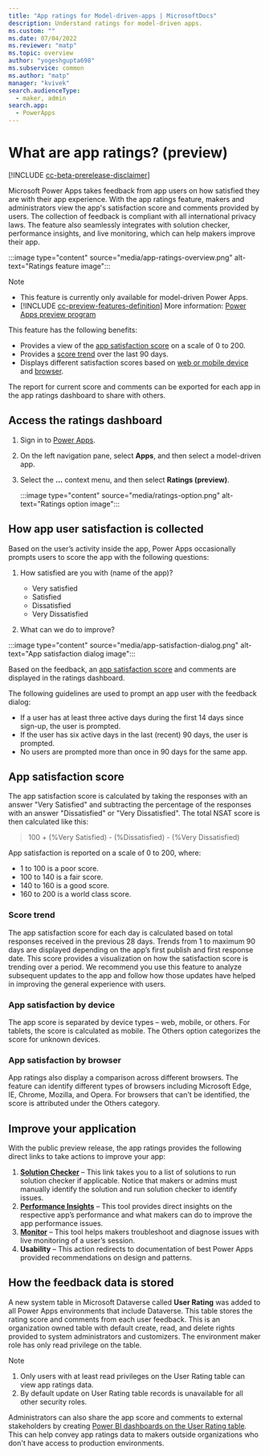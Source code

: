 ```yaml
---
title: "App ratings for Model-driven-apps | MicrosoftDocs"
description: Understand ratings for model-driven apps. 
ms.custom: ""
ms.date: 07/04/2022
ms.reviewer: "matp"
ms.topic: overview
author: "yogeshgupta698"
ms.subservice: common
ms.author: "matp"
manager: "kvivek"
search.audienceType: 
  - maker, admin
search.app: 
  - PowerApps
---
```

# What are app ratings? (preview)

[!INCLUDE [cc-beta-prerelease-disclaimer](../../includes/cc-beta-prerelease-disclaimer.md)]

Microsoft Power Apps takes feedback from app users on how satisfied they are with their app experience. With the app ratings feature, makers and administrators view the app's satisfaction score and comments provided by users. The collection of feedback is compliant with all international privacy laws. The feature also seamlessly integrates with solution checker, performance insights, and live monitoring, which can help makers improve their app.

:::image type="content" source="media/app-ratings-overview.png" alt-text="Ratings feature image":::

>[!NOTE]
> - This feature is currently only available for model-driven Power Apps.
> - [!INCLUDE [cc-preview-features-definition](../../includes/cc-preview-features-definition.md)] More information: [Power Apps preview program](../powerapps-preview-program.md)

This feature has the following benefits: 
- Provides a view of the [app satisfaction score](#app-satisfaction-score) on a scale of 0 to 200. 
- Provides a [score trend](#score-trend) over the last 90 days.
- Displays different satisfaction scores based on [web or mobile device](#app-satisfaction-by-device) and [browser](#app-satisfaction-by-browser).

The report for current score and comments can be exported for each app in the app ratings dashboard to share with others.

## Access the ratings dashboard

1. Sign in to [Power Apps](https://make.powerapps.com). 

1. On the left navigation pane, select **Apps**, and then select a model-driven app.

1. Select the **...** context menu, and then select **Ratings (preview)**.

   :::image type="content" source="media/ratings-option.png" alt-text="Ratings option image":::

## How app user satisfaction is collected

Based on the user’s activity inside the app, Power Apps occasionally prompts users to score the app with the following questions:

1. How satisfied are you with (name of the app)?

   - Very satisfied
   - Satisfied
   - Dissatisfied
   - Very Dissatisfied

1. What can we do to improve?

:::image type="content" source="media/app-satisfaction-dialog.png" alt-text="App satisfaction dialog image":::

Based on the feedback, an [app satisfaction score](#what-is-an-app-satisfaction-score) and comments are displayed in the ratings dashboard.

The following guidelines are used to prompt an app user with the feedback dialog:
-	If a user has at least three active days during the first 14 days since sign-up, the user is prompted.
-	If the user has six active days in the last (recent) 90 days, the user is prompted.
-	No users are prompted more than once in 90 days for the same app.

## App satisfaction score

The app satisfaction score is calculated by taking the responses with an answer "Very Satisfied" and subtracting the percentage of the responses with an answer "Dissatisfied" or "Very Dissatisfied". The total NSAT score is then calculated like this:

>100 + (%Very Satisfied) - (%Dissatisfied) - (%Very Dissatisfied)

 App satisfaction is reported on a scale of 0 to 200, where:

- 1 to 100 is a poor score.
- 100 to 140 is a fair score.
- 140 to 160 is a good score.
- 160 to 200 is a world class score.

### Score trend

The app satisfaction score for each day is calculated based on total responses received in the previous 28 days. Trends from 1 to maximum 90 days are displayed depending on the app’s first publish and first response date. This score provides a visualization on how the satisfaction score is trending over a period. We recommend you use this feature to analyze subsequent updates to the app and follow how those updates have helped in improving the general experience with users.

### App satisfaction by device

The app score is separated by device types – web, mobile, or others. For tablets, the score is calculated as mobile. The Others option categorizes the score for unknown devices.

### App satisfaction by browser

App ratings also display a comparison across different browsers. The feature can identify different types of browsers including Microsoft Edge, IE, Chrome, Mozilla, and Opera. For browsers that can't be identified, the score is attributed under the Others category.

## Improve your application

With the public preview release, the app ratings provides the following direct links to take actions to improve your app:
1. **[Solution Checker](../data-platform/use-powerapps-checker)** – This link takes you to a list of solutions to run solution checker if applicable. Notice that makers or admins must manually identify the solution and run solution checker to identify issues.
2. **[Performance Insights](performance-insights-overview.md)** – This tool provides direct insights on the respective app’s performance and what makers can do to improve the app performance issues.
3. **[Monitor](../model-driven-apps/monitor-page-checker)** – This tool helps makers troubleshoot and diagnose issues with live monitoring of a user’s session.
4. **Usability** – This action redirects to documentation of best Power Apps provided recommendations on design and patterns.

## How the feedback data is stored

A new system table in Microsoft Dataverse called **User Rating** was added to all Power Apps environments that include Dataverse. This table stores the rating score and comments from each user feedback. This is an organization owned table with default create, read, and delete rights provided to system administrators and customizers. The environment maker role has only read privilege on the table.

> [!Note]
> 1.	Only users with at least read privileges on the User Rating table can view app ratings data.
> 1.	By default update on User Rating table records is unavailable for all other security roles.

Administrators can also share the app score and comments to external stakeholders by creating [Power BI dashboards on the User Rating table](../data-platform/use-powerbi-dataverse). This can help convey app ratings data to makers outside organizations who don't have access to production environments.
